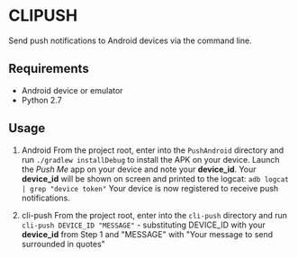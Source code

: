 # CLIPUSH

Send push notifications to Android devices via the command line.

## Requirements
- Android device or emulator
- Python 2.7

## Usage

1. Android
From the project root, enter into the `PushAndroid` directory and run `./gradlew installDebug` to install the APK on your device. Launch the *Push Me* app on your device and note your __device\_id__. Your __device\_id__ will be shown on screen and printed to the logcat: `adb logcat | grep "device token"`
Your device is now registered to receive push notifications.

2. cli-push
From the project root, enter into the `cli-push` directory and run `cli-push DEVICE_ID "MESSAGE"` - substituting DEVICE\_ID with your __device\_id__ from Step 1 and "MESSAGE" with "Your message to send surrounded in quotes"
